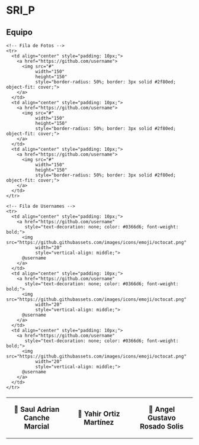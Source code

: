 # SRI_P
## Equipo
<table align="center" style="border-collapse: collapse; border: none; margin: 20px 0;">
  <tbody>
    <!-- Fila de Nombres -->
    <tr>
      <td align="center" style="padding: 15px; width: 250px;">
        <h3 style="margin: 5px 0;">🌟 Saul Adrian Canche Marcial</h3>
      </td>
      <td align="center" style="padding: 15px; width: 250px;">
        <h3 style="margin: 5px 0;">🚀 Yahir Ortiz Martínez</h3>
      </td>
      <td align="center" style="padding: 15px; width: 250px;">
        <h3 style="margin: 5px 0;">🎯 Angel Gustavo Rosado Solis</h3>
      </td>
    </tr>
    
    <!-- Fila de Fotos -->
    <tr>
      <td align="center" style="padding: 10px;">
        <a href="https://github.com/username">
          <img src="#" 
               width="150" 
               height="150" 
               style="border-radius: 50%; border: 3px solid #2f80ed; object-fit: cover;">
        </a>
      </td>
      <td align="center" style="padding: 10px;">
        <a href="https://github.com/username">
          <img src="#" 
               width="150" 
               height="150" 
               style="border-radius: 50%; border: 3px solid #2f80ed; object-fit: cover;">
        </a>
      </td>
      <td align="center" style="padding: 10px;">
        <a href="https://github.com/username">
          <img src="#" 
               width="150" 
               height="150" 
               style="border-radius: 50%; border: 3px solid #2f80ed; object-fit: cover;">
        </a>
      </td>
    </tr>
    
    <!-- Fila de Usernames -->
    <tr>
      <td align="center" style="padding: 10px;">
        <a href="https://github.com/username" 
           style="text-decoration: none; color: #0366d6; font-weight: bold;">
          <img src="https://github.githubassets.com/images/icons/emoji/octocat.png" 
               width="20" 
               style="vertical-align: middle;">
          @username
        </a>
      </td>
      <td align="center" style="padding: 10px;">
        <a href="https://github.com/username" 
           style="text-decoration: none; color: #0366d6; font-weight: bold;">
          <img src="https://github.githubassets.com/images/icons/emoji/octocat.png" 
               width="20" 
               style="vertical-align: middle;">
          @username
        </a>
      </td>
      <td align="center" style="padding: 10px;">
        <a href="https://github.com/username" 
           style="text-decoration: none; color: #0366d6; font-weight: bold;">
          <img src="https://github.githubassets.com/images/icons/emoji/octocat.png" 
               width="20" 
               style="vertical-align: middle;">
          @username
        </a>
      </td>
    </tr>
  </tbody>
</table>